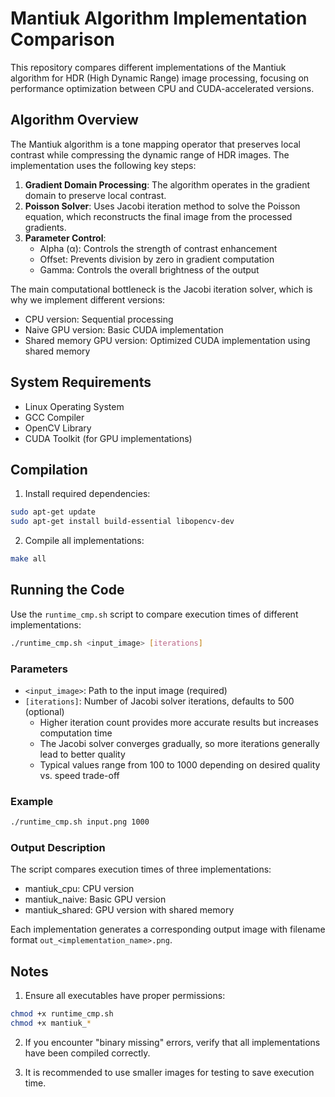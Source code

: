 # Mantiuk Algorithm Implementation Comparison

This repository compares different implementations of the Mantiuk algorithm for HDR (High Dynamic Range) image processing, focusing on performance optimization between CPU and CUDA-accelerated versions.

## Algorithm Overview

The Mantiuk algorithm is a tone mapping operator that preserves local contrast while compressing the dynamic range of HDR images. The implementation uses the following key steps:

1. **Gradient Domain Processing**: The algorithm operates in the gradient domain to preserve local contrast.
2. **Poisson Solver**: Uses Jacobi iteration method to solve the Poisson equation, which reconstructs the final image from the processed gradients.
3. **Parameter Control**:
   - Alpha (α): Controls the strength of contrast enhancement
   - Offset: Prevents division by zero in gradient computation
   - Gamma: Controls the overall brightness of the output

The main computational bottleneck is the Jacobi iteration solver, which is why we implement different versions:
- CPU version: Sequential processing
- Naive GPU version: Basic CUDA implementation
- Shared memory GPU version: Optimized CUDA implementation using shared memory

## System Requirements

- Linux Operating System
- GCC Compiler
- OpenCV Library
- CUDA Toolkit (for GPU implementations)

## Compilation

1. Install required dependencies:
```bash
sudo apt-get update
sudo apt-get install build-essential libopencv-dev
```

2. Compile all implementations:
```bash
make all
```

## Running the Code

Use the `runtime_cmp.sh` script to compare execution times of different implementations:

```bash
./runtime_cmp.sh <input_image> [iterations]
```

### Parameters

- `<input_image>`: Path to the input image (required)
- `[iterations]`: Number of Jacobi solver iterations, defaults to 500 (optional)
  - Higher iteration count provides more accurate results but increases computation time
  - The Jacobi solver converges gradually, so more iterations generally lead to better quality
  - Typical values range from 100 to 1000 depending on desired quality vs. speed trade-off

### Example

```bash
./runtime_cmp.sh input.png 1000
```

### Output Description

The script compares execution times of three implementations:
- mantiuk_cpu: CPU version
- mantiuk_naive: Basic GPU version
- mantiuk_shared: GPU version with shared memory

Each implementation generates a corresponding output image with filename format `out_<implementation_name>.png`.

## Notes

1. Ensure all executables have proper permissions:
```bash
chmod +x runtime_cmp.sh
chmod +x mantiuk_*
```

2. If you encounter "binary missing" errors, verify that all implementations have been compiled correctly.

3. It is recommended to use smaller images for testing to save execution time.
